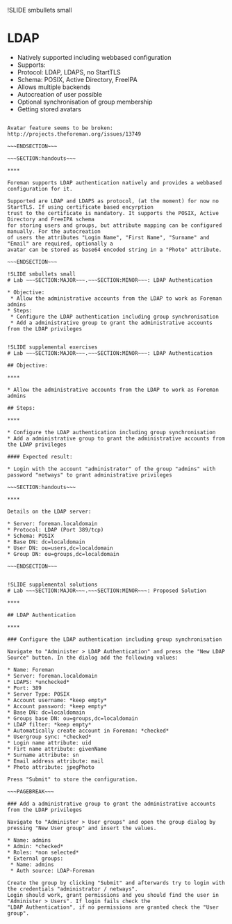 !SLIDE smbullets small
# LDAP

* Natively supported including webbased configuration
* Supports:
 * Protocol: LDAP, LDAPS, no StartTLS
 * Schema: POSIX, Active Directory, FreeIPA
* Allows multiple backends
* Autocreation of user possible
* Optional synchronisation of group membership
* Getting stored avatars

~~~SECTION:notes~~~

Avatar feature seems to be broken: http://projects.theforeman.org/issues/13749

~~~ENDSECTION~~~

~~~SECTION:handouts~~~

****

Foreman supports LDAP authentication natively and provides a webbased configuration for it.

Supported are LDAP and LDAPS as protocol, (at the moment) for now no StartTLS. If using certificate based encyrption
trust to the certificate is mandatory. It supports the POSIX, Active Directory and FreeIPA schema
for storing users and groups, but attribute mapping can be configured manually. For the autocreation
of users the attributes "Login Name", "First Name", "Surname" and "Email" are required, optionally a
avatar can be stored as base64 encoded string in a "Photo" attribute.

~~~ENDSECTION~~~

!SLIDE smbullets small
# Lab ~~~SECTION:MAJOR~~~.~~~SECTION:MINOR~~~: LDAP Authentication

* Objective:
 * Allow the administrative accounts from the LDAP to work as Foreman admins
* Steps:
 * Configure the LDAP authentication including group synchronisation
 * Add a administrative group to grant the administrative accounts from the LDAP privileges


!SLIDE supplemental exercises
# Lab ~~~SECTION:MAJOR~~~.~~~SECTION:MINOR~~~: LDAP Authentication

## Objective:

****

* Allow the administrative accounts from the LDAP to work as Foreman admins

## Steps:

****

* Configure the LDAP authentication including group synchronisation
* Add a administrative group to grant the administrative accounts from the LDAP privileges

#### Expected result:

* Login with the account "administrator" of the group "admins" with password "netways" to grant administrative privileges

~~~SECTION:handouts~~~

****

Details on the LDAP server:

* Server: foreman.localdomain
* Protocol: LDAP (Port 389/tcp)
* Schema: POSIX
* Base DN: dc=localdomain
* User DN: ou=users,dc=localdomain
* Group DN: ou=groups,dc=localdomain

~~~ENDSECTION~~~


!SLIDE supplemental solutions
# Lab ~~~SECTION:MAJOR~~~.~~~SECTION:MINOR~~~: Proposed Solution

****

## LDAP Authentication

****

### Configure the LDAP authentication including group synchronisation

Navigate to "Administer > LDAP Authentication" and press the "New LDAP Source" button. In the dialog add the following values:

* Name: Foreman
* Server: foreman.localdomain
* LDAPS: *unchecked*
* Port: 389
* Server Type: POSIX
* Account username: *keep empty*
* Account password: *keep empty*
* Base DN: dc=localdomain
* Groups base DN: ou=groups,dc=localdomain
* LDAP filter: *keep empty*
* Automatically create account in Foreman: *checked*
* Usergroup sync: *checked*
* Login name attribute: uid
* Firt name attribute: givenName
* Surname attribute: sn
* Email address attribute: mail
* Photo attribute: jpegPhoto

Press "Submit" to store the configuration.

~~~PAGEBREAK~~~

### Add a administrative group to grant the administrative accounts from the LDAP privileges

Navigate to "Administer > User groups" and open the group dialog by pressing "New User group" and insert the values.

* Name: admins
* Admin: *checked*
* Roles: *non selected*
* External groups:
 * Name: admins
 * Auth source: LDAP-Foreman

Create the group by clicking "Submit" and afterwards try to login with the credentials "administrator / netways".
Login should work, grant permissions and you should find the user in "Administer > Users". If login fails check the
"LDAP Authentication", if no permissions are granted check the "User group".

